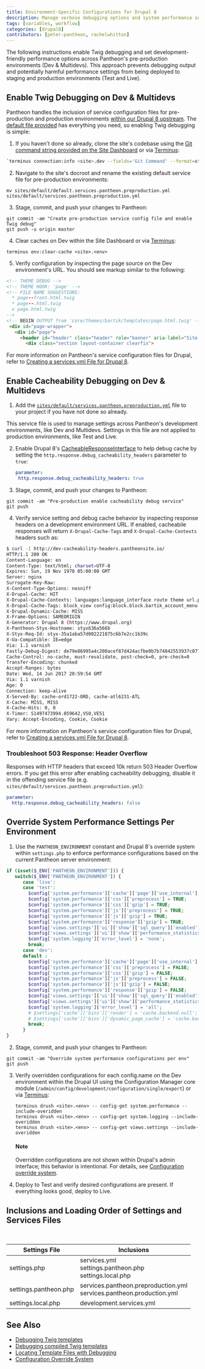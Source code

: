 ```yaml
---
title: Environment-Specific Configurations for Drupal 8
description: Manage verbose debugging options and system performance settings per environment on Pantheon using our service configuration files and Drupal 8's configuration override system.
tags: [variables, workflow]
categories: [drupal8]
contributors: [peter-pantheon, rachelwhitton]
---
```

The following instructions enable Twig debugging and set development-friendly performance options across Pantheon's pre-production environments (Dev & Multidevs). This approach prevents debugging output and potentially harmful performance settings from being deployed to staging and production environments (Test and Live).

## Enable Twig Debugging on Dev & Multidevs
Pantheon handles the inclusion of service configuration files for pre-production and production environments [within our Drupal 8 upstream](https://github.com/pantheon-systems/drops-8/blob/master/sites/default/settings.pantheon.php#L31-L48). The [default file provided](https://github.com/pantheon-systems/drops-8/blob/master/sites/default/default.services.pantheon.preproduction.yml) has everything you need, so enabling Twig debugging is simple:

1. If you haven't done so already, clone the site's codebase using the [Git command string provided on the Site Dashboard](/docs/git/#clone-your-site-codebase) or via [Terminus](/docs/terminus):

 ```bash
 `terminus connection:info <site>.dev --fields='Git Command' --format=string`
 ```

2. Navigate to the site's docroot and rename the existing default service file for pre-production environments:

 ```
 mv sites/default/default.services.pantheon.preproduction.yml sites/default/services.pantheon.preproduction.yml
 ```

3. Stage, commit, and push your changes to Pantheon:

 ```
 git commit -am "Create pre-production service config file and enable Twig debug"
 git push -u origin master
 ```

4. Clear caches on Dev within the Site Dashboard or via [Terminus](/docs/terminus):

 ```
 terminus env:clear-cache <site>.<env>
 ```

5. Verify configuration by inspecting the page source on the Dev environment's URL. You should see markup similar to the following:

 ```html
 <!-- THEME DEBUG -->
 <!-- THEME HOOK: 'page' -->
 <!-- FILE NAME SUGGESTIONS:
   * page--front.html.twig
   * page--.html.twig
   x page.html.twig
 -->
 <!-- BEGIN OUTPUT from 'core/themes/bartik/templates/page.html.twig' -->
  <div id="page-wrapper">
    <div id="page">
      <header id="header" class="header" role="banner" aria-label="Site header">
        <div class="section layout-container clearfix">
 ```


For more information on Pantheon's service configuration files for Drupal, refer to [Creating a services.yml File for Drupal 8](/docs/services-yml).


## Enable Cacheability Debugging on Dev & Multidevs
1. Add the [`sites/default/services.pantheon.preproduction.yml`](https://github.com/pantheon-systems/drops-8/blob/master/sites/default/default.services.pantheon.preproduction.yml) file to your project if you have not done so already.

 This service file is used to manage settings across Pantheon's development environments, like Dev and Multidevs. Settings in this file are not applied to production environments, like Test and Live.

2. Enable Drupal 8's [CacheableResponseInterface](https://www.drupal.org/docs/8/api/responses/cacheableresponseinterface#debugging) to help debug cache by setting the `http.response.debug_cacheability_headers` parameter to `true`:

    ```yaml
    parameter:
     http.response.debug_cacheability_headers: true
    ```

3. Stage, commit, and push your changes to Pantheon:

  ```
  git commit -am "Pre-production enable cacheability debug service"
  git push
  ```

4. Verify service setting and debug cache behavior by inspecting response headers on a development environment URL. If enabled, cacheabile responses will return `X-Drupal-Cache-Tags` and `X-Drupal-Cache-Contexts` headers such as:

  ```bash
  $ curl -I http://dev-cacheability-headers.pantheonsite.io/
  HTTP/1.1 200 OK
  Content-Language: en
  Content-Type: text/html; charset=UTF-8
  Expires: Sun, 19 Nov 1978 05:00:00 GMT
  Server: nginx
  Surrogate-Key-Raw:
  X-Content-Type-Options: nosniff
  X-Drupal-Cache: HIT
  X-Drupal-Cache-Contexts: languages:language_interface route theme url.path.parent url.query_args url.site user.node_grants:view user.permissions user.roles:authenticated
  X-Drupal-Cache-Tags: block_view config:block.block.bartik_account_menu config:block.block.bartik_branding config:block.block.bartik_breadcrumbs config:block.block.bartik_content config:block.block.bartik_footer config:block.block.bartik_help config:block.block.bartik_local_actions config:block.block.bartik_local_tasks config:block.block.bartik_main_menu config:block.block.bartik_messages config:block.block.bartik_page_title config:block.block.bartik_powered config:block.block.bartik_search config:block.block.bartik_tools config:block_list config:color.theme.bartik config:search.settings config:system.menu.account config:system.menu.footer config:system.menu.main config:system.menu.tools config:system.site config:user.role.anonymous config:views.view.frontpage http_response node_list rendered
  X-Drupal-Dynamic-Cache: MISS
  X-Frame-Options: SAMEORIGIN
  X-Generator: Drupal 8 (https://www.drupal.org)
  X-Pantheon-Styx-Hostname: styx636a566b
  X-Styx-Req-Id: styx-35a1aba57d002221875c6b7e2cc1b39c
  X-Ua-Compatible: IE=edge
  Via: 1.1 varnish
  Fastly-Debug-Digest: de79e86995a4c200acef87d424acfbe0b7b74842553937c077e63c540cf738fc
  Cache-Control: no-cache, must-revalidate, post-check=0, pre-check=0
  Transfer-Encoding: chunked
  Accept-Ranges: bytes
  Date: Wed, 14 Jun 2017 20:59:54 GMT
  Via: 1.1 varnish
  Age: 0
  Connection: keep-alive
  X-Served-By: cache-ord1722-ORD, cache-atl6231-ATL
  X-Cache: MISS, MISS
  X-Cache-Hits: 0, 0
  X-Timer: S1497473994.059642,VS0,VE51
  Vary: Accept-Encoding, Cookie, Cookie
  ```

For more information on Pantheon's service configuration files for Drupal, refer to [Creating a services.yml File for Drupal 8](/docs/services-yml).


### Troubleshoot 503 Response: Header Overflow
Responses with HTTP headers that exceed 10k return 503 Header Overflow errors. If you get this error after enabling cacheability debugging, disable it in the offending service file (e.g. `sites/default/services.pantheon.preproduction.yml`):

```yaml
parameter:
  http.response.debug_cacheability_headers: false
```

## Override System Performance Settings Per Environment

1. Use the `PANTHEON_ENVIRONMENT` constant and Drupal 8's override system within `settings.php` to enforce performance configurations based on the current Pantheon server environment:

  ```php
  if (isset($_ENV['PANTHEON_ENVIRONMENT'])) {
  	 switch($_ENV['PANTHEON_ENVIRONMENT']) {
  		case 'live':
  		case 'test':
          $config['system.performance']['cache']['page']['use_internal'] = TRUE;
          $config['system.performance']['css']['preprocess'] = TRUE;
          $config['system.performance']['css']['gzip'] = TRUE;
          $config['system.performance']['js']['preprocess'] = TRUE;
          $config['system.performance']['js']['gzip'] = TRUE;
          $config['system.performance']['response']['gzip'] = TRUE;
          $config['views.settings']['ui']['show']['sql_query']['enabled'] = FALSE;
          $config['views.settings']['ui']['show']['performance_statistics'] = FALSE;
          $config['system.logging']['error_level'] = 'none';
		  break;
  		case 'dev':
        default :
          $config['system.performance']['cache']['page']['use_internal'] = FALSE;
          $config['system.performance']['css']['preprocess'] = FALSE;
          $config['system.performance']['css']['gzip'] = FALSE;
          $config['system.performance']['js']['preprocess'] = FALSE;
          $config['system.performance']['js']['gzip'] = FALSE;
          $config['system.performance']['response']['gzip'] = FALSE;
          $config['views.settings']['ui']['show']['sql_query']['enabled'] = TRUE;
          $config['views.settings']['ui']['show']['performance_statistics'] = TRUE;
          $config['system.logging']['error_level'] = 'all';
          # $settings['cache']['bins']['render'] = 'cache.backend.null';
          # $settings['cache']['bins']['dynamic_page_cache'] = 'cache.backend.null';
		  break;
    	}
  }
  ```

2. Stage, commit, and push your changes to Pantheon:

 ```
 git commit -am "Override system performance configurations per env"
 git push
 ```


<ol start="3"><li>Verify overridden configurations for each config.name on the Dev environment within the Drupal UI using the Configuration Manager core module (<code>/admin/config/development/configuration/single/export</code>) or via <a href="/docs/terminus">Terminus</a>:
<pre><code>terminus drush &lt;site&gt;.&lt;env&gt; -- config-get system.performance --include-overidden
terminus drush &lt;site&gt;.&lt;env&gt; -- config-get system.logging --include-overidden
terminus drush &lt;site&gt;.&lt;env&gt; -- config-get views.settings --include-overidden
</code></pre>
<div class="alert alert-info">
<h4 class="info">Note</h4>
<p>Overridden configurations are not shown within Drupal's admin interface; this behavior is intentional. For details, see <a href="https://www.drupal.org/docs/8/api/configuration-api/configuration-override-system">Configuration override system</a>.</p>
</div>
</li></ol>

4. Deploy to Test and verify desired configurations are present. If everything looks good, deploy to Live.


## Inclusions and Loading Order of Settings and Services Files

<table class="table  table-bordered table-responsive">
  <thead>
    <tr>
      <th>Settings File</th>
      <th>Inclusions</th>
    </tr>
  </thead>
  <tbody>
    <tr>
      <td>settings.php</td>
      <td>services.yml <a rel="popover" data-proofer-ignore data-toggle="tooltip" data-html="true" data-title="Requires Manual Creation" data-content="Does not exist within Pantheon's upstream by default but is included if found on all Pantheon environments."><em class="fa fa-info-circle"></em></a><br>settings.pantheon.php<br>settings.local.php <a rel="popover" data-proofer-ignore data-toggle="tooltip" data-html="true" data-title=".gitignore" data-content="Excluded from version control via .gitignore within Pantheon's Drupal 8 upstream. It is not loaded by default on any Pantheon environment but is included if found on local environments."><em class="fa fa-info-circle"></em></a></td>
    </tr>
    <tr>
      <td>settings.pantheon.php</td>
      <td>services.pantheon.preproduction.yml<a rel="popover" data-proofer-ignore data-toggle="tooltip" data-html="true" data-title="Requires Manual Creation" data-content="Does not exist within Pantheon's upstream by default but is included if found on Dev and Multidev Pantheon environments."><em class="fa fa-info-circle"></em></a></br>services.pantheon.production.yml<a rel="popover" data-proofer-ignore data-toggle="tooltip" data-html="true" data-title="Requires Manual Creation" data-content="Does not exist within Pantheon's upstream by default but is included if found on Test and Live Pantheon environments."><em class="fa fa-info-circle"></em></a><br>
    </tr>
    <tr>
      <td>settings.local.php <a rel="popover" data-proofer-ignore data-toggle="tooltip" data-html="true" data-title=".gitignore" data-content="Excluded from version control via .gitignore within Pantheon's Drupal 8 upstream. It is not loaded by default on any Pantheon environment but is included if found on local environments."><em class="fa fa-info-circle"></em></a></td>
      <td>development.services.yml <a rel="popover" data-proofer-ignore data-toggle="tooltip" data-html="true" data-title=".gitignore" data-content="Excluded from version control via .gitignore within Pantheon's Drupal 8 upstream. It is not included by default on any Pantheon environment."><em class="fa fa-info-circle"></em></a></td>
    </tr>
  </tbody>
</table>


## See Also

- [Debugging Twig templates](https://www.drupal.org/docs/8/theming/twig/debugging-twig-templates)
- [Debugging compiled Twig templates](https://www.drupal.org/docs/8/theming/twig/debugging-compiled-twig-templates)
- [Locating Template Files with Debugging](https://www.drupal.org/docs/8/theming/twig/locating-template-files-with-debugging)
- [Configuration Override System](https://www.drupal.org/docs/8/api/configuration-api/configuration-override-system)
